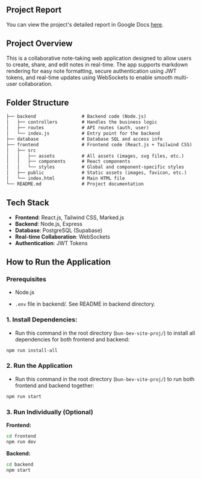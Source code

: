 ## Project Report

You can view the project's detailed report in Google Docs [here](https://docs.google.com/document/d/11rplxgnQL0naLAn9VyG4lKZTYkgSOLiQvS0O6OvDBUM/edit?usp=sharing).

## Project Overview

This is a collaborative note-taking web application designed to allow users to create, share, and edit notes in real-time. The app supports markdown rendering for easy note formatting, secure authentication using JWT tokens, and real-time updates using WebSockets to enable smooth multi-user collaboration. 

## Folder Structure

```markdown
├── backend                 # Backend code (Node.js)
│   ├── controllers         # Handles the business logic
│   ├── routes              # API routes (auth, user)
│   └── index.js            # Entry point for the backend
├── database                # Database SQL and access info
├── frontend                # Frontend code (React.js + Tailwind CSS)
│   ├── src
│   │   ├── assets          # All assets (images, svg files, etc.)
│   │   ├── components      # React components
│   │   └── styles          # Global and component-specific styles
│   ├── public              # Static assets (images, favicon, etc.)
│   └── index.html          # Main HTML file
└── README.md               # Project documentation
```

## Tech Stack

- **Frontend**: React.js, Tailwind CSS, Marked.js
- **Backend**: Node.js, Express
- **Database**: PostgreSQL (Supabase)
- **Real-time Collaboration**: WebSockets
- **Authentication**: JWT Tokens

## How to Run the Application

### Prerequisites

- Node.js

- `.env` file in backend/. See README in backend directory.

### 1. Install Dependencies:

- Run this command in the root directory (`bun-bev-vite-proj/`) to install all dependencies for both frontend and backend:

```bash
npm run install-all
```

### 2. Run the Application

- Run this command in the root directory (`bun-bev-vite-proj/`) to run both frontend and backend together:

```bash
npm run start
```

### 3. Run Individually (Optional)

**Frontend:**

```bash
cd frontend
npm run dev
```

**Backend:**

```bash
cd backend
npm start
```